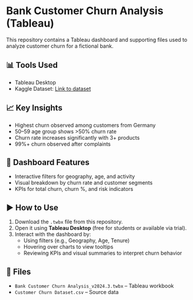 # Bank Customer Churn Analysis (Tableau)

This repository contains a Tableau dashboard and supporting files used to analyze customer churn for a fictional bank.

## 📊 Tools Used
- Tableau Desktop
- Kaggle Dataset: [Link to dataset](https://www.kaggle.com/datasets/willianoliveiragibin/customer-churn?resource=download)

## 📈 Key Insights
- Highest churn observed among customers from Germany
- 50–59 age group shows >50% churn rate
- Churn rate increases significantly with 3+ products
- 99%+ churn observed after complaints

## 🧠 Dashboard Features
- Interactive filters for geography, age, and activity
- Visual breakdown by churn rate and customer segments
- KPIs for total churn, churn %, and risk indicators

## ▶️ How to Use
1. Download the `.twbx` file from this repository.
2. Open it using **Tableau Desktop** (free for students or available via trial).
3. Interact with the dashboard by:
   - Using filters (e.g., Geography, Age, Tenure)
   - Hovering over charts to view tooltips
   - Reviewing KPIs and visual summaries to interpret churn behavior

## 📁 Files
- `Bank Customer Churn Analysis_v2024.3.twbx` – Tableau workbook
- `Customer Churn Dataset.csv` – Source data
